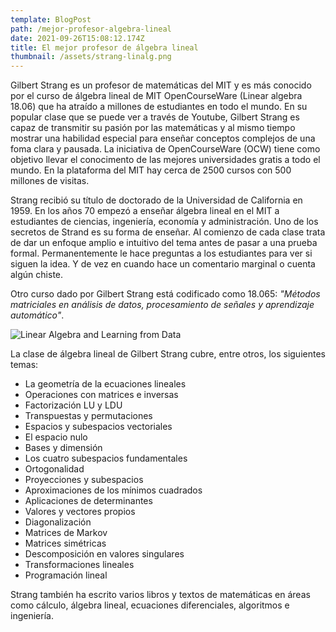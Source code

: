 ```yaml
---
template: BlogPost
path: /mejor-profesor-algebra-lineal
date: 2021-09-26T15:08:12.174Z
title: El mejor profesor de álgebra lineal
thumbnail: /assets/strang-linalg.png
---
```


Gilbert Strang es un profesor de matemáticas del MIT y es más conocido por el curso de álgebra lineal de MIT OpenCourseWare (Linear algebra 18.06) que ha atraído a millones de estudiantes en todo el mundo. En su popular clase que se puede ver a través de Youtube, Gilbert Strang es capaz de transmitir su pasión por las matemáticas y al mismo tiempo mostrar una habilidad especial para enseñar conceptos complejos de una foma clara y pausada. La iniciativa de OpenCourseWare (OCW) tiene como objetivo llevar el conocimento de las mejores universidades gratis a todo el mundo. En la plataforma del MIT hay cerca de 2500 cursos con 500 millones de visitas.

Strang recibió su título de doctorado de la Universidad de California en 1959. En los años 70 empezó a enseñar álgebra lineal en el MIT a estudiantes de ciencias, ingeniería, economía y administración. Uno de los secretos de Strand es su forma de enseñar. Al comienzo de cada clase trata de dar un enfoque amplio e intuitivo del tema antes de pasar a una prueba formal. Permanentemente le hace preguntas a los estudiantes para ver si siguen la idea. Y de vez en cuando hace un comentario marginal o cuenta algún chiste.

Otro curso dado por Gilbert Strang está codificado como 18.065: *"Métodos matriciales en análisis de datos, procesamiento de señales y aprendizaje automático"*.

![Linear Algebra and Learning from Data](/assets/strang-linalg-book.png "Book")

La clase de álgebra lineal de Gilbert Strang cubre, entre otros, los siguientes temas:

* La geometría de la ecuaciones lineales
* Operaciones con matrices e inversas
* Factorización LU y LDU
* Transpuestas y permutaciones
* Espacios y subespacios vectoriales
* El espacio nulo
* Bases y dimensión
* Los cuatro subespacios fundamentales
* Ortogonalidad
* Proyecciones y subespacios
* Aproximaciones de los mínimos cuadrados
* Aplicaciones de determinantes
* Valores y vectores propios
* Diagonalización
* Matrices de Markov
* Matrices simétricas
* Descomposición en valores singulares
* Transformaciones lineales
* Programación lineal

Strang también ha escrito varios libros y textos de matemáticas en áreas como cálculo, álgebra lineal, ecuaciones diferenciales, algoritmos e ingeniería.